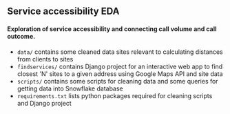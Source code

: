 ## Service accessibility EDA
#### Exploration of service accessibility and connecting call volume and call outcome.

- `data/` contains some cleaned data sites relevant to calculating distances from clients to sites
- `findservices/` contains Django project for an interactive web app to find closest 'N' sites to a given address using Google Maps API and site data
- `scripts/` contains some scripts for cleaning data and some queries for getting data into Snowflake database
- `requirements.txt` lists python packages required for cleaning scripts and Django project



